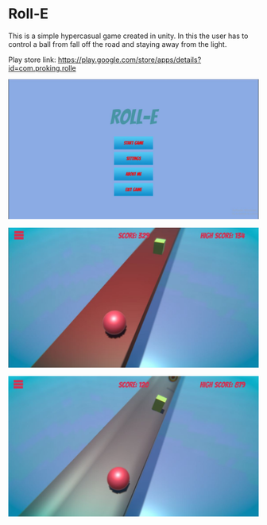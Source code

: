 # Roll-E

This is a simple hypercasual game created in unity. 
In this the user has to control a ball from fall off the road and staying away from the light.

Play store link: https://play.google.com/store/apps/details?id=com.proking.rolle

![](Images/img1.JPG)

![](Images/roll12.JPG)

![](Images/img.JPG)
